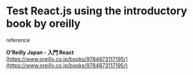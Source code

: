 # Test React.js using the introductory book by oreilly

reference  

**O'Reilly Japan - 入門 React**  
[https://www.oreilly.co.jp/books/9784873117195/](https://www.oreilly.co.jp/books/9784873117195/)  


